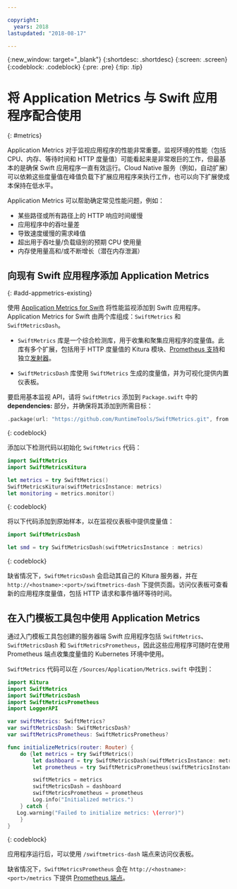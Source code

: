 ```yaml
---

copyright:
  years: 2018
lastupdated: "2018-08-17"

---
```


{:new_window: target="_blank"}
{:shortdesc: .shortdesc}
{:screen: .screen}
{:codeblock: .codeblock}
{:pre: .pre}
{:tip: .tip}

# 将 Application Metrics 与 Swift 应用程序配合使用
{: #metrics}

Application Metrics 对于监视应用程序的性能非常重要。监视环境的性能（包括 CPU、内存、等待时间和 HTTP 度量值）可能看起来是非常艰巨的工作，但最基本的是确保 Swift 应用程序一直有效运行。Cloud Native 服务（例如，自动扩展）可以依赖这些度量值在峰值负载下扩展应用程序来执行工作，也可以向下扩展使成本保持在低水平。

Application Metrics 可以帮助确定常见性能问题，例如：

* 某些路径或所有路径上的 HTTP 响应时间缓慢
* 应用程序中的吞吐量差
* 导致速度缓慢的需求峰值
* 超出用于吞吐量/负载级别的预期 CPU 使用量
* 内存使用量高和/或不断增长（潜在内存泄漏）

## 向现有 Swift 应用程序添加 Application Metrics
{: #add-appmetrics-existing}

使用 [Application Metrics for Swift](https://developer.ibm.com/swift/monitoring-diagnostics/application-metrics-for-swift/) 将性能监视添加到 Swift 应用程序。Application Metrics for Swift 由两个库组成：`SwiftMetrics` 和 `SwiftMetricsDash`。

* `SwiftMetrics` 库是一个综合检测库，用于收集和聚集应用程序的度量值。此库有多个扩展，包括用于 HTTP 度量值的 Kitura 模块、[Prometheus 支持](https://github.com/RuntimeTools/SwiftMetrics#prometheus-support)和独立[发射器](https://github.com/RuntimeTools/SwiftMetrics#application-metrics-for-swift-agent)。

* `SwiftMetricsDash` 库使用 `SwiftMetrics` 生成的度量值，并为可视化提供内置仪表板。


要启用基本监视 API，请将 `SwiftMetrics` 添加到 `Package.swift` 中的 **dependencies:** 部分，并确保将其添加到所需目标：
```swift
.package(url: "https://github.com/RuntimeTools/SwiftMetrics.git", from: "2.4.0")
```
{: codeblock}

添加以下检测代码以初始化 `SwiftMetrics` 代码：
```swift
import SwiftMetrics
import SwiftMetricsKitura

let metrics = try SwiftMetrics()
SwiftMetricsKitura(swiftMetricsInstance: metrics)
let monitoring = metrics.monitor()
```
{: codeblock}

将以下代码添加到原始样本，以在监视仪表板中提供度量值：
```swift
import SwiftMetricsDash

let smd = try SwiftMetricsDash(swiftMetricsInstance : metrics)
```  
{: codeblock}

缺省情况下，`SwiftMetricsDash` 会启动其自己的 Kitura 服务器，并在 `http://<hostname>:<port>/swiftmetrics-dash` 下提供页面。访问仪表板可查看新的应用程序度量值，包括 HTTP 请求和事件循环等待时间。

## 在入门模板工具包中使用 Application Metrics

通过入门模板工具包创建的服务器端 Swift 应用程序包括 `SwiftMetrics`、`SwiftMetricsDash` 和 `SwiftMetricsPrometheus`，因此这些应用程序可随时在使用 Prometheus 端点收集度量值的 Kubernetes 环境中使用。

`SwiftMetrics` 代码可以在 `/Sources/Application/Metrics.swift` 中找到：
```swift
import Kitura
import SwiftMetrics
import SwiftMetricsDash
import SwiftMetricsPrometheus
import LoggerAPI

var swiftMetrics: SwiftMetrics?
var swiftMetricsDash: SwiftMetricsDash?
var swiftMetricsPrometheus: SwiftMetricsPrometheus?

func initializeMetrics(router: Router) {
    do {let metrics = try SwiftMetrics()
        let dashboard = try SwiftMetricsDash(swiftMetricsInstance: metrics, endpoint: router)
        let prometheus = try SwiftMetricsPrometheus(swiftMetricsInstance: metrics, endpoint: router)

        swiftMetrics = metrics
        swiftMetricsDash = dashboard
        swiftMetricsPrometheus = prometheus
        Log.info("Initialized metrics.")
    } catch {
   Log.warning("Failed to initialize metrics: \(error)")
    }
}
```
{: codeblock}

应用程序运行后，可以使用 `/swiftmetrics-dash` 端点来访问仪表板。

缺省情况下，`SwiftMetricsPrometheus` 会在 `http://<hostname>:<port>/metrics` 下提供 [Prometheus 端点](https://prometheus.io/)。
